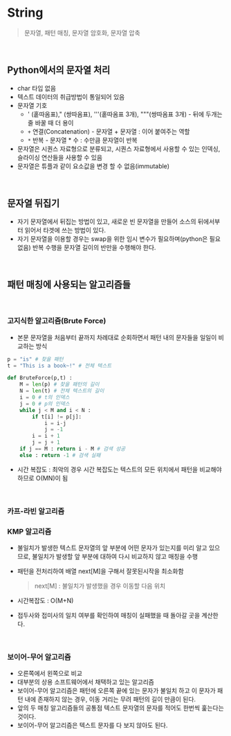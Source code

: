 # String

> 문자열, 패턴 매칭, 문자열 암호화, 문자열 압축

<br>

## Python에서의 문자열 처리

- char 타입 없음
- 텍스트 데이터의 취급방법이 통일되어 있음
- 문자열 기호
  - ' (홑따옴표)," (쌍따옴표), '''(홑따옴표 3개), """(쌍따옴표 3개) - 뒤에 두개는 줄 바꿀 때 더 용이
  - `+` 연결(Concatenation) - 문자열 + 문자열 : 이어 붙여주는 역할
  - `*` 반복 - 문자열 * 수 : 수만큼 문자열이 반복
- 문자열은 시퀀스 자료형으로 분류되고, 시퀀스 자료형에서 사용할 수 있는 인덱싱, 슬라이싱 연산들을 사용할 수 있음
- 문자열은 튜플과 같이 요소값을 변경 할 수 없음(immutable)

<br>

## 문자열 뒤집기

- 자기 문자열에서 뒤집는 방법이 있고, 새로운 빈 문자열을 만들어 소스의 뒤에서부터 읽어서 타겟에 쓰는 방법이 있다.
- 자기 문자열을 이용할 경우는 swap을 위한 임시 변수가 필요하며(python은 필요 없음) 반복 수행을 문자열 길이의 반만을 수행해야 한다.

<br>

## 패턴 매칭에 사용되는 알고리즘들

<br>

### 고지식한 알고리즘(Brute Force)

- 본문 문자열을 처음부터 끝까지 차례대로 순회하면서 패턴 내의 문자들을 일일이 비교하는 방식

```python
p = "is" # 찾을 패턴
t = "This is a book~!" # 전체 텍스트

def BruteForce(p,t) :
    M = len(p) # 찾을 패턴의 길이
    N = len(t) # 전체 텍스트의 길이
    i = 0 # t의 인덱스
    j = 0 # p의 인덱스
    while j < M and i < N :
        if t[i] != p[j]:
            i = i-j
            j = -1
        i = i + 1
        j = j + 1
    if j == M : return i - M # 검색 성공
    else : return -1 # 검색 실패
```

- 시간 복잡도 : 최악의 경우 시간 복잡도는 텍스트의 모든 위치에서 패턴을 비교해야 하므로 O(MN)이 됨

<br>

### 카프-라빈 알고리즘



### KMP 알고리즘

- 불일치가 발생한 텍스트 문자열의 앞 부분에 어떤 문자가 있는지를 미리 알고 있으므로, 불일치가 발생할 앞 부분에 대하여 다시 비교하지 않고 매칭을 수행

- 패턴을 전처리하여 배열 next[M]을 구해서 잘못된시작을 최소화함

  > next[M] : 불일치가 발생했을 경우 이동할 다음 위치

- 시간복잡도 : O(M+N)

- 접두사와 접미사의 일치 여부를 확인하여 매칭이 실패했을 때 돌아갈 곳을 계산한다.

<br>

### 보이어-무어 알고리즘

- 오른쪽에서 왼쪽으로 비교
- 대부분의 상용 소프트웨어에서 채택하고 있는 알고리즘
- 보이어-무어 알고리즘은 패턴에 오른쪽 끝에 있는 문자가 불일치 하고 이 문자가 패턴 내에 존재하지 않는 경우, 이동 거리는 무려 패턴의 길이 만큼이 된다.
- 앞의 두 매칭 알고리즘들의 공통점 텍스트 문자열의 문자를 적어도 한번씩 훑는다는 것이다.
- 보이어-무어 알고리즘은 텍스트 문자를 다 보지 않아도 된다.







